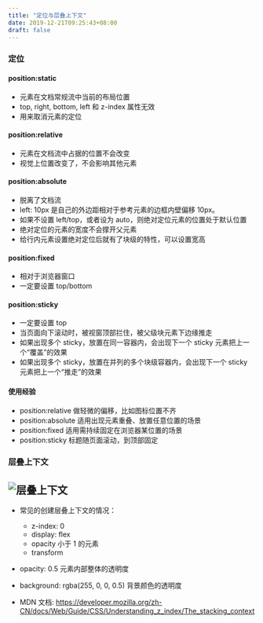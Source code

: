 ```yaml
---
title: "定位与层叠上下文"
date: 2019-12-21T09:25:43+08:00
draft: false
---
```


### 定位

#### position:static

- 元素在文档常规流中当前的布局位置
- top, right, bottom, left 和 z-index 属性无效
- 用来取消元素的定位

#### position:relative

- 元素在文档流中占据的位置不会改变
- 视觉上位置改变了，不会影响其他元素

#### position:absolute

- 脱离了文档流
- left: 10px 是自己的外边距相对于参考元素的边框内壁偏移 10px。
- 如果不设置 left/top，或者设为 auto，则绝对定位元素的位置处于默认位置
- 绝对定位的元素的宽度不会撑开父元素
- 给行内元素设置绝对定位后就有了块级的特性，可以设置宽高

#### position:fixed

- 相对于浏览器窗口
- 一定要设置 top/bottom

#### position:sticky

- 一定要设置 top
- 当页面向下滚动时，被视窗顶部拦住，被父级块元素下边缘推走
- 如果出现多个 sticky，放置在同一容器内，会出现下一个 sticky 元素把上一个“覆盖”的效果
- 如果出现多个 sticky，放置在并列的多个块级容器内，会出现下一个 sticky 元素把上一个“推走”的效果

#### 使用经验

- position:relative 做轻微的偏移，比如图标位置不齐
- position:absolute 适用出现元素重叠、放置任意位置的场景
- position:fixed 适用需持续固定在浏览器某位置的场景
- position:sticky 标题随页面滚动，到顶部固定

### 层叠上下文

## ![层叠上下文](/images/层叠上下文.jpg)

- 常见的创建层叠上下文的情况：

  - z-index: 0
  - display: flex
  - opacity 小于 1 的元素
  - transform

- opacity: 0.5 元素内部整体的透明度
- background: rgba(255, 0, 0, 0.5) 背景颜色的透明度
- MDN 文档: https://developer.mozilla.org/zh-CN/docs/Web/Guide/CSS/Understanding_z_index/The_stacking_context
